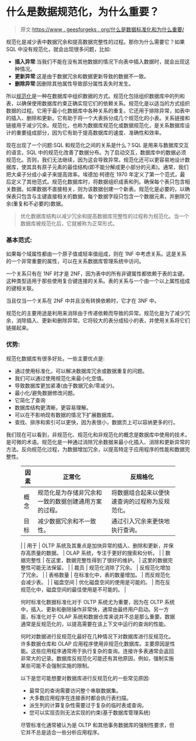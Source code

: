 # 什么是数据规范化，为什么重要？

> 原文:[https://www . geesforgeks . org/什么是数据标准化和为什么重要/](https://www.geeksforgeeks.org/what-is-data-normalization-and-why-is-it-important/)

规范化是减少表中数据冗余和提高数据完整性的过程。那你为什么需要它？如果 SQL 中没有规范化，就会出现很多问题，比如:

*   **插入异常**:当我们不能在没有其他数据的情况下向表中插入数据时，就会出现这种情况。
*   **更新异常**:这是由于数据冗余和数据更新导致的数据不一致。
*   **删除异常**:因删除其他属性导致部分属性丢失时发生。

所以[规范化](https://www.geeksforgeeks.org/introduction-of-database-normalization/)是一种在数据库中组织数据的方式。规范化包括组织数据库中的列和表，以确保使用数据库约束正确实现它们的依赖关系。规范化是以适当的方式组织数据的过程。它用于最小化数据库中各种关系的重复。它还用于排除异常，如表中的插入、删除和更新。它有助于将一个大表拆分成几个规范化的小表。关系链接和链接用于减少冗余。规范化，也称为数据库规范化或数据规范化，是关系数据库设计的重要组成部分，因为它有助于提高数据库的速度、准确性和效率。

现在出现了一个问题:SQL 和规范化之间的关系是什么？SQL 是用来与数据库交互的语言。SQL 中的规范化改善了数据分布。为了启动交互，数据库中的数据必须规范化。否则，我们无法继续，因为这会导致异常。规范化还可以更容易地设计数据库，使其具有原子元素的最佳结构(即不能分解成更小部分的元素)。通常，我们把大桌子分成小桌子来提高效率。埃德加·柯德在 1970 年定义了第一个范式，最后定义了其他范式。规范化数据库时，将数据组织成表和列。确保每个表只包含相关数据。如果数据不直接相关，则为该数据创建一个新表。规范化是必要的，以确保表只包含与主键直接相关的数据，每个数据字段只包含一个数据元素，并删除冗余(重复和不必要的)数据。

> 优化数据库结构以减少冗余和提高数据库完整性的过程称为规范化。当一个数据库被规范化后，它就被称为正常形式。

### 基本范式:

如果每个域属性都由一个原子值或轻率值组成，则在 1NF 中考虑关系。这是关系的一个非常重要的属性，可以在关系数据库管理系统中访问。

一个关系只有在 1NF 时才是 2NF，因为表中的所有非键属性都依赖于表的主键。这种类型适用于那些使用复合键连接的关系。表的关系与一个由一个以上属性组成的键相关联。

当且仅当一个关系在 2NF 中并且没有转换依赖时，它才在 3NF 中。

规范化的主要用途是利用来消除由于传递依赖而导致的异常。规范化是为了减少冗余，消除插入、更新和删除异常。它将较大的表分成较小的表，并使用关系将它们链接起来。

### **优势:**

规范化数据库有很多好处。一些主要优点是:

*   通过使用标准化，可以解决数据库冗余或数据重复的问题。
*   我们可以通过使用规范化来最小化空值。
*   导致数据库更加紧凑(由于数据冗余/零减少)。
*   最小化/避免数据修改问题。
*   它简化了查询
*   数据库结构更清晰，更容易理解。
*   可以在不影响现有数据的情况下扩展数据库。
*   查找、排序和索引可以更快，因为表很小，数据页上可以容纳更多的行。

我们现在可以看到，非规范化、规范化和非规范化的概念是数据库中使用的技术，是可微的术语。规范化是一种通过消除冗余数据来最小化插入、消除和更新异常的方法。反向规范化过程，为数据增加冗余，以提高特定于应用程序的性能和数据完整性。

<figure class="table">

| 因素 | 正常化 | 反规格化 |
| --- | --- | --- |
| 概念 | 规范化是为存储非冗余和一致的数据创建通用方案的过程。 | 将数据组合起来以便快速查询的过程称为反规范化。 |
| 目标 | 减少数据冗余和不一致性。 | 通过引入冗余来更快地执行查询。
 |
| 用于 | OLTP 系统及其重点是加快异常的插入、删除和更新，并保存高质量的数据。 | OLAP 系统，专注于更好的搜索和分析。 |
| 数据完整性 | 在这里，数据完整性得到了很好的维护。 | 这里的数据完整性可能无法保留。 |
| 裁员 | 规范化消除了冗余。 | 反规范化增加了冗余。 |
| 表格数量 | 在标准化中，表的数量增加。 | 而反规范化会减少表。 |
| 磁盘空间 | 优化磁盘空间的使用是可能的。 | 而在反规范化中，磁盘空间的最佳使用是不可能的。 |

何时标准化数据标准化对于 OLTP 系统尤为重要，因为在 OLTP 系统中，插入、更新和删除操作非常快，通常由最终用户启动。另一方面，标准化对于 OLAP 系统和数据仓库来说并不总是那么重要。数据通常是反规范化的，以提高需要在该上下文中运行的查询的性能。

何时对数据进行反规范化最好在几种情况下对数据库进行反规范化。许多数据仓库和 OLAP 应用程序使用非规范化数据库。主要原因是性能。这些应用程序通常用于执行复杂的查询。连接许多表通常会返回非常大的记录。数据库反规范化可能还有其他原因，例如，强制实施某些可能不会强制实施的限制。

以下是您可能想要对数据库进行反规范化的一些常见原因:

*   最常见的查询需要访问整个串联数据集。
*   大多数应用程序在连接表时都会执行表扫描。
*   派生列的计算复杂性需要过于复杂的临时表或查询。
*   您可以实现否则无法实现的约束(基于数据库管理系统)

尽管标准化通常被认为是 OLTP 和其他事务数据库的强制性要求，但它并不总是适合一些分析应用程序。

</figure>